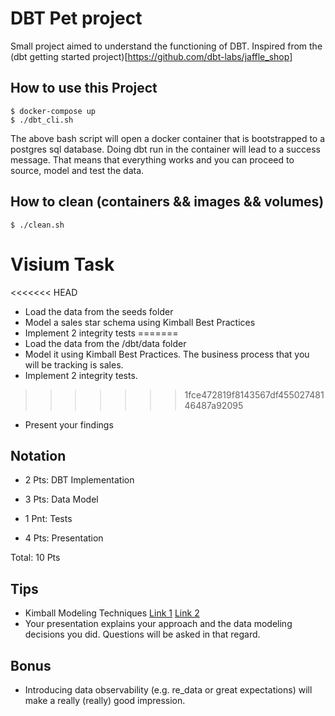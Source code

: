 # DBT Pet project

Small project aimed to understand the functioning of DBT. Inspired from the (dbt getting started project)[https://github.com/dbt-labs/jaffle_shop]

## How to use this Project

```
$ docker-compose up
$ ./dbt_cli.sh

```

The above bash script will open a docker container that is bootstrapped to a postgres sql database. Doing dbt run in the container will lead to a success message. That means that everything works and you can proceed to source, model and test the data. 

## How to clean (containers && images && volumes)

```
$ ./clean.sh

```

# Visium Task

<<<<<<< HEAD
- Load the data from the seeds folder
- Model a sales star schema using Kimball Best Practices
- Implement 2 integrity tests
=======
- Load the data from the /dbt/data folder
- Model it using Kimball Best Practices. The business process that you will be tracking is sales. 
- Implement 2 integrity tests.
>>>>>>> 1fce472819f8143567df45502748146487a92095
- Present your findings


## Notation

- 2 Pts: DBT Implementation 
- 3 Pts: Data Model
- 1 Pnt: Tests

- 4 Pts: Presentation

Total: 10 Pts

## Tips

- Kimball Modeling Techniques [Link 1](https://www.kimballgroup.com/data-warehouse-business-intelligence-resources/kimball-techniques/dimensional-modeling-techniques/four-4-step-design-process/) [Link 2](https://books.google.ch/books/about/The_Data_Warehouse_Toolkit.html?id=WMEqTf2lK84C&redir_esc=y)
- Your presentation explains your approach and the data modeling decisions you did. Questions will be asked in that regard. 

## Bonus

- Introducing data observability (e.g. re_data or great expectations) will make a really (really) good impression.


